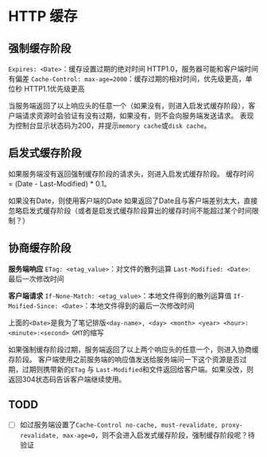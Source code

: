 # HTTP 缓存
## 强制缓存阶段
`Expires: <Date>`：缓存设置过期的绝对时间 HTTP1.0，服务器可能和客户端时间有偏差
`Cache-Control: max-age=2000`：缓存过期的相对时间，优先级更高，单位秒 HTTP1.1优先级更高

当服务端返回了以上响应头的任意一个（如果没有，则进入启发式缓存阶段），客户端请求资源时会验证有没有过期，如果没有，则不会向服务端发送请求。
表现为控制台显示状态码为200，并提示`memory cache`或`disk cache`。

## 启发式缓存阶段
如果服务端没有返回强制缓存阶段的请求头，则进入启发式缓存阶段。
缓存时间 = (Date - Last-Modified) * 0.1。

如果没有Date，则使用客户端的Date
如果返回了Date且与客户端差别太大，直接忽略启发式缓存阶段（或者是启发式缓存阶段算出的缓存时间不能超过某个时间限制？）

## 协商缓存阶段
**服务端响应**
`ETag: <etag_value>`：对文件的散列运算
`Last-Modified: <Date>`: 最后一次修改时间

**客户端请求**
`If-None-Match: <etag_value>`：本地文件得到的散列运算值
`If-Moified-Since: <Date>`：本地文件得到的最后一次修改时间

上面的`<Date>`是我为了笔记排版`<day-name>, <day> <month> <year> <hour>:<minute>:<second> GMT`的缩写

如果强制缓存阶段过期，服务端返回了以上两个响应头的任意一个，则进入协商缓存阶段。
客户端使用之前服务端的响应值发送给服务端问一下这个资源是否过期，过期则携带新的`ETag` 与 `Last-Modified`和文件返回给客户端。如果没改，则返回304状态码告诉客户端继续使用。


## TODD
- [ ] 如过服务端设置了`Cache-Control no-cache, must-revalidate, proxy-revalidate, max-age=0`，则不会进入启发式缓存阶段，强制缓存阶段呢？待验证

